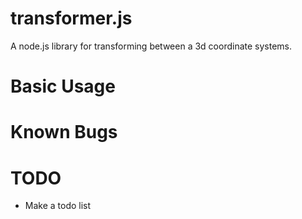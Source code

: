 # transformer.js
A node.js library for transforming between a 3d coordinate systems.

# Basic Usage

# Known Bugs

# TODO
 - Make a todo list
